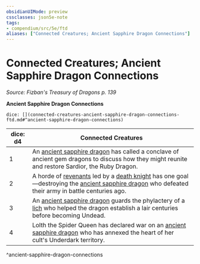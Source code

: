 ```yaml
---
obsidianUIMode: preview
cssclasses: json5e-note
tags:
- compendium/src/5e/ftd
aliases: ["Connected Creatures; Ancient Sapphire Dragon Connections"]
---
```

# Connected Creatures; Ancient Sapphire Dragon Connections
*Source: Fizban's Treasury of Dragons p. 139* 

**Ancient Sapphire Dragon Connections**

`dice: [](connected-creatures-ancient-sapphire-dragon-connections-ftd.md#^ancient-sapphire-dragon-connections)`

| dice: d4 | Connected Creatures |
|----------|---------------------|
| 1 | An [ancient sapphire dragon](5E2014官方资源/bestiary/dragon/ancient-sapphire-dragon-ftd.md) has called a conclave of ancient gem dragons to discuss how they might reunite and restore Sardior, the Ruby Dragon. |
| 2 | A horde of [revenants](5E2014官方资源/bestiary/undead/revenant.md) led by a [death knight](5E2014官方资源/bestiary/undead/death-knight.md) has one goal—destroying the [ancient sapphire dragon](5E2014官方资源/bestiary/dragon/ancient-sapphire-dragon-ftd.md) who defeated their army in battle centuries ago. |
| 3 | An [ancient sapphire dragon](5E2014官方资源/bestiary/dragon/ancient-sapphire-dragon-ftd.md) guards the phylactery of a [lich](5E2014官方资源/bestiary/undead/lich.md) who helped the dragon establish a lair centuries before becoming Undead. |
| 4 | Lolth the Spider Queen has declared war on an [ancient sapphire dragon](5E2014官方资源/bestiary/dragon/ancient-sapphire-dragon-ftd.md) who has annexed the heart of her cult's Underdark territory. |
^ancient-sapphire-dragon-connections